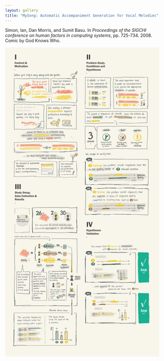 ```yaml
---
layout: gallery
title: "MySong: Automatic Accompaniment Generation for Vocal Melodies"
---
```


Simon, Ian, Dan Morris, and Sumit Basu. In _Proceedings of the SIGCHI conference on human factors in computing systems_, pp. 725-734. 2008. Comic by God Knows Who.

![](/assets/gallery/3-1.jpg)
